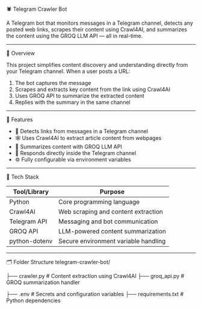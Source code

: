  🕷️ Telegram Crawler Bot

A Telegram bot that monitors messages in a Telegram channel, detects any posted web links, scrapes their content using Crawl4AI, and summarizes the content using the GROQ LLM API — all in real-time.

---

 📌 Overview

This project simplifies content discovery and understanding directly from your Telegram channel. When a user posts a URL:

1. The bot captures the message
2. Scrapes and extracts key content from the link using Crawl4AI
3. Uses GROQ API to summarize the extracted content
4. Replies with the summary in the same channel

---
 🧠 Features

- 🔎 Detects links from messages in a Telegram channel
- 🕸️ Uses Crawl4AI to extract article content from webpages
- 🧠 Summarizes content with GROQ LLM API
- 💬 Responds directly inside the Telegram channel
- ⚙️ Fully configurable via environment variables

---

 🧰 Tech Stack

| Tool/Library        | Purpose                               |
|---------------------|---------------------------------------|
| Python          | Core programming language                |
| Crawl4AI        | Web scraping and content extraction      |
| Telegram API    | Messaging and bot communication          |
| GROQ API        | LLM-powered content summarization        |
| python-dotenv   | Secure environment variable handling     |

---

 🗂️ Folder Structure
 telegram-crawler-bot/

├── crawler.py # Content extraction using Crawl4AI
├── groq_api.py # GROQ summarization handler

├── .env # Secrets and configuration variables
├── requirements.txt # Python dependencies

